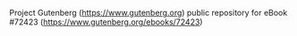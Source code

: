 Project Gutenberg (https://www.gutenberg.org) public repository
for eBook #72423 (https://www.gutenberg.org/ebooks/72423)
